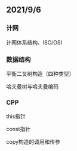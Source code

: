 ## 2021/9/6

### 计网

计网体系结构、ISO/OSI

### 数据结构

平衡二叉树构造（四种类型）

哈夫曼树与哈夫曼编码

### CPP

this指针

const指针

copy构造的调用和传参
